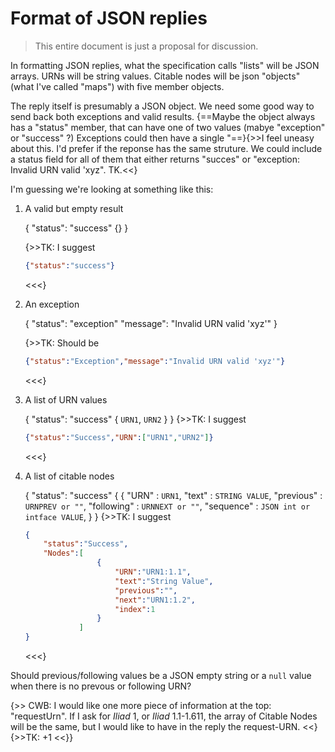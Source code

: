 
# Format of JSON replies

>This entire document is just a proposal for discussion.


In formatting  JSON replies, what the specification calls "lists" will be JSON arrays.  URNs will be string values.  Citable nodes will be json "objects" (what I've called "maps") with five member objects.

The reply itself is presumably a JSON object.  We need some good way to send back both exceptions and valid results.  {==Maybe the object always has a "status" member, that can have one of two values (mabye "exception" or "success" ?)  Exceptions could then have a single "==}{>>I feel uneasy about this. I'd prefer if the reponse has the same struture. We could include a status field for all of them that either returns "succes" or "exception: Invalid URN valid 'xyz". TK.<<}



I'm guessing we're looking at something like this:

1. A valid but empty result

    {
      "status": "success"
      {}
    }
    
    {>>TK: I suggest
    ```json
    {"status":"success"}    
    ```
    <<<}

2. An exception


    {
      "status": "exception"
      "message": "Invalid URN valid 'xyz'"
    }
    
    {>>TK: Should be
    ```json
    {"status":"Exception","message":"Invalid URN valid 'xyz'"}
    ```
    <<<}

3. A list of URN values

    {
      "status": "success"
      {
        `URN1`,
        `URN2`
      }
    }
    {>>TK: I suggest
    ```json
    {"status":"Success","URN":["URN1","URN2"]}
    ```
    <<<}

4. A list of citable nodes


    {
      "status": "success"
      {
        { "URN" : `URN1`,
          "text" : `STRING VALUE`,
          "previous" : `URNPREV or ""`,
          "following" : `URNNEXT or ""`,
          "sequence" : `JSON int or intface VALUE`,
      }
    }
    {>>TK: I suggest
    ```json
    {
        "status":"Success",
        "Nodes":[
                    {
                        "URN":"URN1:1.1",
                        "text":"String Value",
                        "previous":"",
                        "next":"URN1:1.2",
                        "index":1
                    }
                ]
    }
    ```
    <<<}

Should previous/following values be a JSON empty string or a `null` value when there is no prevous or following URN?

{>> CWB: I would like one more piece of information at the top: "requestUrn". If I ask for *Iliad* 1, or *Iliad* 1.1-1.611, the array of Citable Nodes will be the same, but I would like to have in the reply the request-URN.  <<}
{>>TK: +1 <<}}

